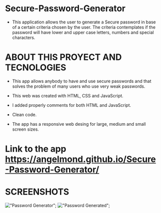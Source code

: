 # Secure-Password-Generator

* This application allows the user to generate a Secure password in base of a certain criteria chosen by the user. The criteria contemplates if the password will have lower and upper case letters, numbers and special characters.

# ABOUT THIS PROYECT AND TECNOLOGIES

* This app allows anybody to have and use secure passwords and that solves the problem of many users who use very weak passwords.

* This web was created with HTML, CSS and JavaScript.

* I added properly comments for both HTML and JavaScript.

* Clean code.

* The app has a responsive web desing for large, medium and small screen sizes.

# Link to the app https://angelmond.github.io/Secure-Password-Generator/

# SCREENSHOTS
!["Password Generator"](assets/screeshots/screenshot1.jpg);
!["Password Generated"](assets/screeshots/screenshot2.jpg);
